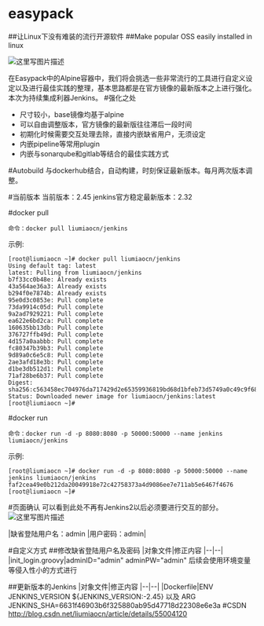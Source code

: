 # easypack
##让Linux下没有难装的流行开源软件
##Make popular OSS easily installed in linux

![这里写图片描述](http://img.blog.csdn.net/20160809065608330)

在Easypack中的Alpine容器中，我们将会挑选一些非常流行的工具进行自定义设定以及进行最佳实践的整理，基本思路都是在官方镜像的最新版本之上进行强化。本次为持续集成利器Jenkins。
#强化之处
* 尺寸较小，base镜像均基于alpine
* 可以自由调整版本，官方镜像的最新版往往滞后一段时间
* 初期化时候需要交互处理去除，直接内嵌缺省用户，无须设定
* 内嵌pipeline等常用plugin
* 内嵌与sonarqube和gitlab等结合的最佳实践方式

#Autobuild
与dockerhub结合，自动构建，时刻保证最新版本。每月两次版本调整。

#当前版本
当前版本：2.45
jenkins官方稳定最新版本：2.32


#docker pull
```
命令：docker pull liumiaocn/jenkins
```
示例:
```
[root@liumiaocn ~]# docker pull liumiaocn/jenkins
Using default tag: latest
latest: Pulling from liumiaocn/jenkins
b7f33cc0b48e: Already exists
43a564ae36a3: Already exists
b294f0e7874b: Already exists
95e0d3c0853e: Pull complete
73da9914c05d: Pull complete
9a2ad7929221: Pull complete
ea622e6bd2ca: Pull complete
160635bb13db: Pull complete
376727ffb49d: Pull complete
4d157a0aabbb: Pull complete
fc80347b39b3: Pull complete
9d89a0c6e5c8: Pull complete
2ae3afd18e3b: Pull complete
d1be3db512d1: Pull complete
71af28be6b37: Pull complete
Digest: sha256:c563458ec704976da717429d2e65359936819bd68d1bfeb73d5749a0c49c9f68
Status: Downloaded newer image for liumiaocn/jenkins:latest
[root@liumiaocn ~]#
```

#docker run
```
命令：docker run -d -p 8080:8080 -p 50000:50000 --name jenkins liumiaocn/jenkins
```
示例:
```
[root@liumiaocn ~]# docker run -d -p 8080:8080 -p 50000:50000 --name jenkins liumiaocn/jenkins
faf2cea49e0b212da20049918e72c42758373a4d9086ee7e711ab5e6467f4676
[root@liumiaocn ~]#
```  

#页面确认
可以看到此处不再有Jenkins2以后必须要进行交互的部分。
![这里写图片描述](http://img.blog.csdn.net/20170213075314386?watermark/2/text/aHR0cDovL2Jsb2cuY3Nkbi5uZXQvbGl1bWlhb2Nu/font/5a6L5L2T/fontsize/400/fill/I0JBQkFCMA==/dissolve/70/gravity/SouthEast)

|缺省登陆用户名：admin
|用户密码：admin|

#自定义方式
##修改缺省登陆用户名及密码
|对象文件|修正内容
|--|--|
|init_login.groovy|adminID="admin" adminPW="admin"
后续会使用环境变量等侵入性小的方式进行

##更新版本的Jenkins
|对象文件|修正内容
|--|--|
|Dockerfile|ENV JENKINS_VERSION ${JENKINS_VERSION:-2.45}  以及 ARG JENKINS_SHA=6631f46903b6f325880ab95d47718d22308e6e3a 
#CSDN
http://blog.csdn.net/liumiaocn/article/details/55004120
